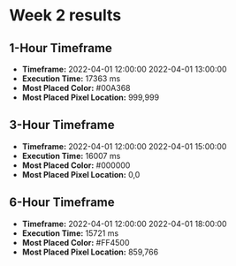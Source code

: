 # Week 2 results
## 1-Hour Timeframe
- **Timeframe:** 2022-04-01 12:00:00 2022-04-01 13:00:00
- **Execution Time:** 17363 ms
- **Most Placed Color:** #00A368
- **Most Placed Pixel Location:** 999,999
## 3-Hour Timeframe
- **Timeframe:** 2022-04-01 12:00:00 2022-04-01 15:00:00
- **Execution Time:** 16007 ms
- **Most Placed Color:** #000000
- **Most Placed Pixel Location:** 0,0
## 6-Hour Timeframe
- **Timeframe:** 2022-04-01 12:00:00 2022-04-01 18:00:00
- **Execution Time:** 15721 ms
- **Most Placed Color:** #FF4500
- **Most Placed Pixel Location:** 859,766
